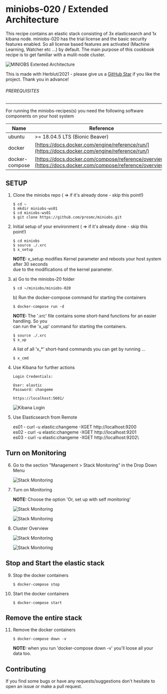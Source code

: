 # miniobs-020 / Extended Architecture

This recipe contains an elastic stack consisting of 3x elasticsearch and 1x kibana node. miniobs-020 has the trial license 
and the basic security features enabled. So all license based features are activated (Machine Learning, Watcher etc ...) by
default. The main purpose of this cookbook recipe is to get familiar with a mulit-node cluster.

![MINIOBS Extented Architecture](../resources/assets/images/miniobs-ExtendedArchitecture-01.png)

This is made with Herblut/2021 - please give us a [GitHub Star](https://github.com/prosmc/miniobs/stargazers)
if you like the project. Thank you in advance!

###### PREREQUISITES
---
For running the miniobs-recipes(s) you need the following software components on your host system

Name           | Reference    
-------------- | --------------- 
ubuntu         | >= 18.04.5 LTS (Bionic Beaver)
docker         | [https://docs.docker.com/engine/reference/run/](https://docs.docker.com/engine/reference/run/)
docker-compose | [https://docs.docker.com/compose/reference/overview/](https://docs.docker.com/compose/reference/overview/)

SETUP
---

01. Clone the miniobs repo ( => if it's already done - skip this point!)

        $ cd ~
        $ mkdir miniobs-ws01
        $ cd miniobs-ws01
        $ git clone https://github.com/prosmc/miniobs.git

02. Initial setup of your environment ( => if it's already done - skip this point!)

        $ cd miniobs
        $ source ./.xrc
        $ x_setup

    **NOTE:** x_setup modifies Kernel parameter and reboots your host system after 30 seconds\
    due to the modifications of the kernel parameter.

03. a) Go to the miniobs-20 folder

        $ cd ~/miniobs/miniobs-020

    b) Run the docker-compose command for starting the containers

        $ docker-compose run -d

    **NOTE:** The '.xrc' file contains some short-hand functions for an easier handling. So you\
    can run the 'x_up' command for starting the containers.

        $ source ./.xrc
        $ x_up

    A list of all 'x_*' short-hand commands you can get by running ...

        $ x_cmd

04. Use Kibana for further actions

        Login Credentials:

        User: elastic
        Password: changeme

        https://localhost:5601/

    ![Kibana Login](../resources/assets/images/miniobs-010_pict-01.png)

05. Use Elasticsearch from Remote

    es01 - curl -u elastic:changeme -XGET http://localhost:9200\
    es02 - curl -u elastic:changeme -XGET http://localhost:9201\
    es03 - curl -u elastic:changeme -XGET http://localhost:9202\

Turn on Monitoring
--- 

06. Go to the section  "Management > Stack Monitoring" in the Drop Down Menu

     ![Stack Monitoring](../resources/assets/images/miniobs-020_pict-01.png)

07. Turn on Monitoring

     **NOTE:** Choose the option 'Or, set up with self monitoring'

     ![Stack Monitoring](../resources/assets/images/miniobs-020_pict-02.png)

     ![Stack Monitoring](../resources/assets/images/miniobs-020_pict-03.png)

08. Cluster Overview
    
    ![Stack Monitoring](../resources/assets/images/miniobs-020_pict-04.png)

    ![Stack Monitoring](../resources/assets/images/miniobs-020_pict-05.png)
  
Stop and Start the elastic stack
---

09. Stop the docker containers

        $ docker-compose stop

10. Start the docker containers

        $ docker-compose start 

Remove the entire stack
---

11. Remove the docker containers

        $ docker-compose down -v

    **NOTE:** when you run 'docker-compose down -v' you'll loose all your data too.

Contributing
---
If you find some bugs or have any requests/suggestions don't hesitate to open an issue or make a pull request.

